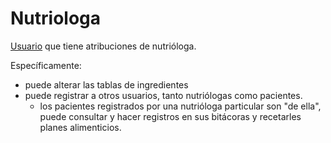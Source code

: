 # Nutriologa

[Usuario](usuario.md) que tiene atribuciones de nutrióloga.

Específicamente:
- puede alterar las tablas de ingredientes
- puede registrar a otros usuarios, tanto nutriólogas como pacientes.
  - los pacientes registrados por una nutrióloga particular son "de
    ella", puede consultar y hacer registros en sus bitácoras y
    recetarles planes alimenticios.
